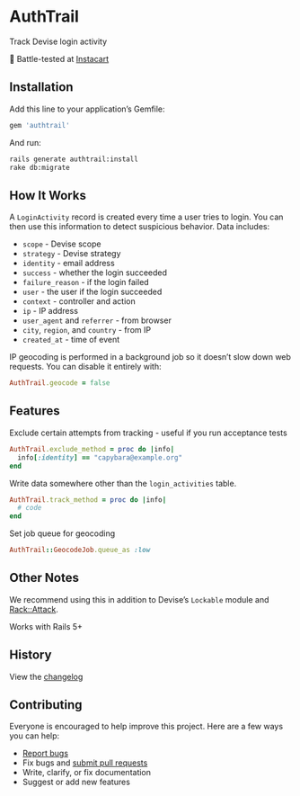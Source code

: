 # AuthTrail

Track Devise login activity

:tangerine: Battle-tested at [Instacart](https://www.instacart.com/opensource)

## Installation

Add this line to your application’s Gemfile:

```ruby
gem 'authtrail'
```

And run:

```sh
rails generate authtrail:install
rake db:migrate
```

## How It Works

A `LoginActivity` record is created every time a user tries to login. You can then use this information to detect suspicious behavior. Data includes:

- `scope` - Devise scope
- `strategy` - Devise strategy
- `identity` - email address
- `success` - whether the login succeeded
- `failure_reason` - if the login failed
- `user` - the user if the login succeeded
- `context` - controller and action
- `ip` - IP address
- `user_agent` and `referrer` - from browser
- `city`, `region`, and `country` - from IP
- `created_at` - time of event

IP geocoding is performed in a background job so it doesn’t slow down web requests. You can disable it entirely with:

```ruby
AuthTrail.geocode = false
```

## Features

Exclude certain attempts from tracking - useful if you run acceptance tests

```ruby
AuthTrail.exclude_method = proc do |info|
  info[:identity] == "capybara@example.org"
end
```

Write data somewhere other than the `login_activities` table.

```ruby
AuthTrail.track_method = proc do |info|
  # code
end
```

Set job queue for geocoding

```ruby
AuthTrail::GeocodeJob.queue_as :low
```

## Other Notes

We recommend using this in addition to Devise’s `Lockable` module and [Rack::Attack](https://github.com/kickstarter/rack-attack).

Works with Rails 5+

## History

View the [changelog](https://github.com/ankane/authtrail/blob/master/CHANGELOG.md)

## Contributing

Everyone is encouraged to help improve this project. Here are a few ways you can help:

- [Report bugs](https://github.com/ankane/authtrail/issues)
- Fix bugs and [submit pull requests](https://github.com/ankane/authtrail/pulls)
- Write, clarify, or fix documentation
- Suggest or add new features
